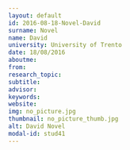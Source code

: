 ```yaml
---
layout: default 
id: 2016-08-18-Novel-David
surname: Novel
name: David
university: University of Trento
date: 18/08/2016
aboutme: 
from: 
research_topic: 
subtitle: 
advisor: 
keywords: 
website: 
img: no_picture.jpg
thumbnail: no_picture_thumb.jpg
alt: David Novel
modal-id: stud41
---
```

